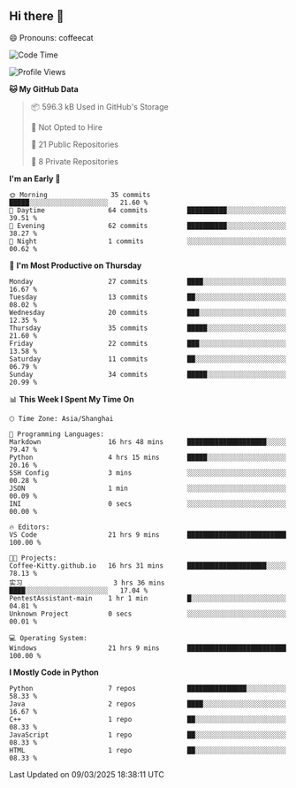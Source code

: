 ## Hi there 👋
😄 Pronouns: coffeecat

<!--START_SECTION:waka-->
![Code Time](http://img.shields.io/badge/Code%20Time-29%20hrs%2041%20mins-blue)

![Profile Views](http://img.shields.io/badge/Profile%20Views-45-blue)

**🐱 My GitHub Data** 

> 📦 596.3 kB Used in GitHub's Storage 
 > 
> 🚫 Not Opted to Hire
 > 
> 📜 21 Public Repositories 
 > 
> 🔑 8 Private Repositories 
 > 
**I'm an Early 🐤** 

```text
🌞 Morning                35 commits          █████░░░░░░░░░░░░░░░░░░░░   21.60 % 
🌆 Daytime                64 commits          ██████████░░░░░░░░░░░░░░░   39.51 % 
🌃 Evening                62 commits          ██████████░░░░░░░░░░░░░░░   38.27 % 
🌙 Night                  1 commits           ░░░░░░░░░░░░░░░░░░░░░░░░░   00.62 % 
```
📅 **I'm Most Productive on Thursday** 

```text
Monday                   27 commits          ████░░░░░░░░░░░░░░░░░░░░░   16.67 % 
Tuesday                  13 commits          ██░░░░░░░░░░░░░░░░░░░░░░░   08.02 % 
Wednesday                20 commits          ███░░░░░░░░░░░░░░░░░░░░░░   12.35 % 
Thursday                 35 commits          █████░░░░░░░░░░░░░░░░░░░░   21.60 % 
Friday                   22 commits          ███░░░░░░░░░░░░░░░░░░░░░░   13.58 % 
Saturday                 11 commits          ██░░░░░░░░░░░░░░░░░░░░░░░   06.79 % 
Sunday                   34 commits          █████░░░░░░░░░░░░░░░░░░░░   20.99 % 
```


📊 **This Week I Spent My Time On** 

```text
🕑︎ Time Zone: Asia/Shanghai

💬 Programming Languages: 
Markdown                 16 hrs 48 mins      ████████████████████░░░░░   79.47 % 
Python                   4 hrs 15 mins       █████░░░░░░░░░░░░░░░░░░░░   20.16 % 
SSH Config               3 mins              ░░░░░░░░░░░░░░░░░░░░░░░░░   00.28 % 
JSON                     1 min               ░░░░░░░░░░░░░░░░░░░░░░░░░   00.09 % 
INI                      0 secs              ░░░░░░░░░░░░░░░░░░░░░░░░░   00.00 % 

🔥 Editors: 
VS Code                  21 hrs 9 mins       █████████████████████████   100.00 % 

🐱‍💻 Projects: 
Coffee-Kitty.github.io   16 hrs 31 mins      ████████████████████░░░░░   78.13 % 
实习                       3 hrs 36 mins       ████░░░░░░░░░░░░░░░░░░░░░   17.04 % 
PentestAssistant-main    1 hr 1 min          █░░░░░░░░░░░░░░░░░░░░░░░░   04.81 % 
Unknown Project          0 secs              ░░░░░░░░░░░░░░░░░░░░░░░░░   00.01 % 

💻 Operating System: 
Windows                  21 hrs 9 mins       █████████████████████████   100.00 % 
```

**I Mostly Code in Python** 

```text
Python                   7 repos             ███████████████░░░░░░░░░░   58.33 % 
Java                     2 repos             ████░░░░░░░░░░░░░░░░░░░░░   16.67 % 
C++                      1 repo              ██░░░░░░░░░░░░░░░░░░░░░░░   08.33 % 
JavaScript               1 repo              ██░░░░░░░░░░░░░░░░░░░░░░░   08.33 % 
HTML                     1 repo              ██░░░░░░░░░░░░░░░░░░░░░░░   08.33 % 
```




 Last Updated on 09/03/2025 18:38:11 UTC
<!--END_SECTION:waka-->


<!--
**Coffee-Kitty/Coffee-Kitty** is a ✨ _special_ ✨ repository because its `README.md` (this file) appears on your GitHub profile.

Here are some ideas to get you started:

- 🔭 I’m currently working on ...
- 🌱 I’m currently learning ...
- 👯 I’m looking to collaborate on ...
- 🤔 I’m looking for help with ...
- 💬 Ask me about ...
- 📫 How to reach me: ...
- 😄 Pronouns: ...
- ⚡ Fun fact: ...
-->


<!-- 

WakaTime 是一款强大的开发者时间跟踪和生产力分析工具，它可以帮助开发者更好地了解自己的工作习惯、评估工作效率，在开发者群体中广受欢迎。

[配置教程](https://blog.csdn.net/weixin_43233914/article/details/126087735)

 -->







